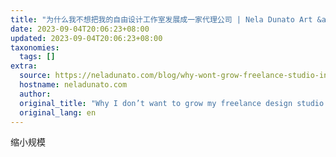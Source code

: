 ```yaml
---
title: "为什么我不想把我的自由设计工作室发展成一家代理公司 | Nela Dunato Art &amp; Design"
date: 2023-09-04T20:06:23+08:00
updated: 2023-09-04T20:06:23+08:00
taxonomies:
  tags: []
extra:
  source: https://neladunato.com/blog/why-wont-grow-freelance-studio-into-agency/
  hostname: neladunato.com
  author: 
  original_title: "Why I don’t want to grow my freelance design studio into an agency | Nela Dunato Art & Design"
  original_lang: en
---
```


缩小规模
